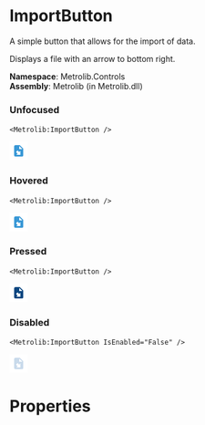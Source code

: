 # ImportButton  

A simple button that allows for the import of data.

Displays a file with an arrow to bottom right.

**Namespace**: Metrolib.Controls  
**Assembly**: Metrolib (in Metrolib.dll)  

### Unfocused

```xaml
<Metrolib:ImportButton />
```
![Image of ImportButton, Unfocused](Unfocused.png)

### Hovered

```xaml
<Metrolib:ImportButton />
```
![Image of ImportButton, Hovered](Hovered.png)

### Pressed

```xaml
<Metrolib:ImportButton />
```
![Image of ImportButton, Pressed](Pressed.png)

### Disabled

```xaml
<Metrolib:ImportButton IsEnabled="False" />
```
![Image of ImportButton, Disabled](Disabled.png)

# Properties  

